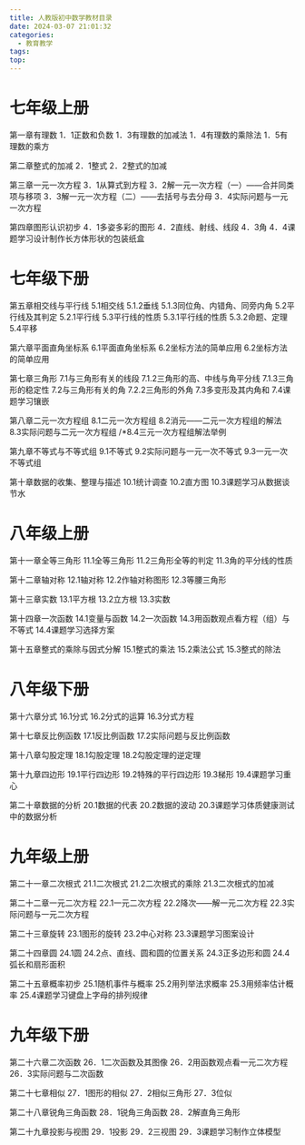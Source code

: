 ```yaml
---
title: 人教版初中数学教材目录
date: 2024-03-07 21:01:32
categories:
  - 教育教学
tags:
top:
---
```

# 七年级上册
第一章有理数
1．1正数和负数
1．3有理数的加减法
1．4有理数的乘除法
1．5有理数的乘方

<!--more-->

第二章整式的加减
2．1整式
2．2整式的加减

第三章一元一次方程
3．1从算式到方程
3．2解一元一次方程（一）——合并同类项与移项
3．3解一元一次方程（二）——去括号与去分母
3．4实际问题与一元一次方程

第四章图形认识初步
4．1多姿多彩的图形
4．2直线、射线、线段
4．3角
4．4课题学习设计制作长方体形状的包装纸盒

# 七年级下册

第五章相交线与平行线
5.1相交线
5.1.2垂线
5.1.3同位角、内错角、同旁内角
5.2平行线及其判定
5.2.1平行线
5.3平行线的性质
5.3.1平行线的性质
5.3.2命题、定理
5.4平移

第六章平面直角坐标系
6.1平面直角坐标系
6.2坐标方法的简单应用
6.2坐标方法的简单应用

第七章三角形
7.1与三角形有关的线段
7.1.2三角形的高、中线与角平分线
7.1.3三角形的稳定性
7.2与三角形有关的角
7.2.2三角形的外角
7.3多变形及其内角和
7.4课题学习镶嵌

第八章二元一次方程组
8.1二元一次方程组
8.2消元——二元一次方程组的解法
8.3实际问题与二元一次方程组
/*8.4三元一次方程组解法举例

第九章不等式与不等式组
9.1不等式
9.2实际问题与一元一次不等式
9.3一元一次不等式组

第十章数据的收集、整理与描述
10.1统计调查
10.2直方图
10.3课题学习从数据谈节水

# 八年级上册

第十一章全等三角形
11.1全等三角形
11.2三角形全等的判定
11.3角的平分线的性质

第十二章轴对称
12.1轴对称
12.2作轴对称图形
12.3等腰三角形

第十三章实数
13.1平方根
13.2立方根
13.3实数

第十四章一次函数
14.1变量与函数
14.2一次函数
14.3用函数观点看方程（组）与不等式
14.4课题学习选择方案

第十五章整式的乘除与因式分解
15.1整式的乘法
15.2乘法公式
15.3整式的除法

# 八年级下册

第十六章分式
16.1分式
16.2分式的运算
16.3分式方程

第十七章反比例函数
17.1反比例函数
17.2实际问题与反比例函数

第十八章勾股定理
18.1勾股定理
18.2勾股定理的逆定理

第十九章四边形
19.1平行四边形
19.2特殊的平行四边形
19.3梯形
19.4课题学习重心

第二十章数据的分析
20.1数据的代表
20.2数据的波动
20.3课题学习体质健康测试中的数据分析

# 九年级上册

第二十一章二次根式
21.1二次根式
21.2二次根式的乘除
21.3二次根式的加减

第二十二章一元二次方程
22.1一元二次方程
22.2降次——解一元二次方程
22.3实际问题与一元二次方程

第二十三章旋转
23.1图形的旋转
23.2中心对称
23.3课题学习图案设计

第二十四章圆
24.1圆
24.2点、直线、圆和圆的位置关系
24.3正多边形和圆
24.4弧长和扇形面积

第二十五章概率初步
25.1随机事件与概率
25.2用列举法求概率
25.3用频率估计概率
25.4课题学习键盘上字母的排列规律

# 九年级下册

第二十六章二次函数
26．1二次函数及其图像
26．2用函数观点看一元二次方程
26．3实际问题与二次函数

第二十七章相似
27．1图形的相似
27．2相似三角形
27．3位似

第二十八章锐角三角函数
28．1锐角三角函数
28．2解直角三角形

第二十九章投影与视图
29．1投影
29．2三视图
29．3课题学习制作立体模型